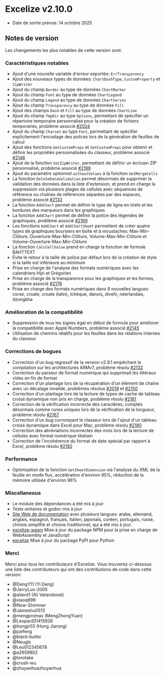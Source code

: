 # Excelize v2.10.0

* Date de sortie prévue: 14 octobre 2025

## Notes de version

Les changements les plus notables de cette version sont:

### Caractéristiques notables

* Ajout d'une nouvelle variable d'erreur exportée: `ErrTransparency`
* Ajout des nouveaux types de données: `ChartDashType`, `CustomProperty` et `ZipWriter`
* Ajout du champ `Border` au type de données `ChartMarker`
* Ajout du champ `Font` au type de données `ChartLegend`
* Ajout du champ `Legend` au type de données `ChartSeries`
* Ajout du champ `Transparency` au type de données `Fill`
* Ajout des champs `Dash` et `Fill` au type de données `ChartLine`
* Ajout du champ `TmpDir` au type `Options`, permettant de spécifier un répertoire temporaire personnalisé pour la création de fichiers temporaires, problème associé [#2024](https://github.com/xuri/excelize/issues/2024)
* Ajout du champ `Charset` au type `Font`, permettant de spécifier explicitement l'encodage des polices lors de la génération de feuilles de calcul
* Ajout des fonctions `GetCustomProps` et `SetCustomProps` pour obtenir et définir les propriétés personnalisées du classeur, problème associé [#2146](https://github.com/xuri/excelize/issues/2146)
* Ajout de la fonction `SetZipWriter`, permettant de définir un écrivain ZIP personnalisé, problème associé [#2199](https://github.com/xuri/excelize/issues/2199)
* Ajout du paramètre optionnel `withoutValues` à la fonction `GetMergeCells`
* La fonction `DeleteDataValidation` permet désormais de supprimer la validation des données dans la liste d'extension, et prend en charge la suppression via plusieurs plages de cellules avec séquences de référence ou chaînes de références séparées par des espaces, problème associé [#2133](https://github.com/xuri/excelize/issues/2133)
* La fonction `AddChart` permet de définir le type de ligne en tirets et les bordures des marqueurs dans les graphiques
* La fonction `AddChart` permet de définir la police des légendes de graphiques, problème associé [#2169](https://github.com/xuri/excelize/issues/2169)
* Les fonctions `AddChart` et `AddChartSheet` permettent de créer quatre types de graphiques boursiers en boîte et à moustaches: Max-Min-Clôture, Ouverture-Max-Min-Clôture, Volume-Max-Min-Clôture et Volume-Ouverture-Max-Min-Clôture
* La fonction `CalcCellValue` prend en charge la fonction de formule BAHTTEXT
* Évite le retour à la taille de police par défaut lors de la création de style si la taille est inférieure au minimum
* Prise en charge de l'analyse des formats numériques avec les calendriers Hijri et Grégorien
* Prise en charge de la transparence pour les graphiques et les formes, problème associé [#2176](https://github.com/xuri/excelize/issues/2176)
* Prise en charge des formats numériques dans 9 nouvelles langues: corse, croate, croate (latin), tchèque, danois, divehi, néerlandais, dzongkha

### Amélioration de la compatibilité

* Suppression de tous les signes égal en début de formule pour améliorer la compatibilité avec Apple Numbers, problème associé [#2145](https://github.com/xuri/excelize/issues/2145)
* Utilisation de chemins relatifs pour les feuilles dans les relations internes du classeur

### Corrections de bogues

* Correction d'un bug régressif de la version v2.9.1 empêchant la compilation sur les architectures ARMv7, problème résolu [#2132](https://github.com/xuri/excelize/issues/2132)
* Correction du parseur de format numérique qui supprimait les littéraux vides en fin de format
* Correction d'un plantage lors de la récupération d'un élément de chaîne avec un décalage invalide, problèmes résolus [#2019](https://github.com/xuri/excelize/issues/2019) et [#2150](https://github.com/xuri/excelize/issues/2150)
* Correction d'un plantage lors de la lecture de types de cache de tableau croisé dynamique non pris en charge, problème résolu [#2161](https://github.com/xuri/excelize/issues/2161)
* Correction de la vérification incorrecte des caractères, comptés désormais comme runes uniques lors de la vérification de la longueur, problème résolu [#2167](https://github.com/xuri/excelize/issues/2167)
* Correction d'un bug corrompant le classeur lors de l'ajout d'un tableau croisé dynamique dans Excel pour Mac, problème résolu [#2180](https://github.com/xuri/excelize/issues/2180)
* Correction des abréviations incorrectes des mois lors de la lecture de cellules avec format numérique tibétain
* Correction de l'incohérence du format de date spécial par rapport à Excel, problème résolu [#2192](https://github.com/xuri/excelize/issues/2192)

### Performance

* Optimisation de la fonction `GetSheetDimension` via l'analyse du XML de la feuille en mode flux, accélération d'environ 95%, réduction de la mémoire utilisée d'environ 96%

### Miscellaneous

* Le module des dépendances a été mis à jour
* Tests unitaires et godoc mis à jour
* [Site Web de documentation](https://xuri.me/excelize) avec plusieurs langues: arabe, allemand, anglais, espagnol, français, italien, japonais, coréen, portugais, russe, chinois simplifié et chinois traditionnel, qui a été mis à jour.
* [excelize-wasm](https://github.com/xuri/excelize-wasm) Mise à jour du package NPM pour la prise en charge de WebAssembly et JavaScript
* [excelize](https://github.com/xuri/excelize-py) Mise à jour du package PyPI pour Python

### Merci

Merci pour tous les contributeurs d'Excelize. Vous trouverez ci-dessous une liste des contributeurs qui ont des contributions de code dans cette version:

* @DengY11 (Yi Deng)
* @JerryLuo-2005
* @aliavd1 (Ali Vatandoost)
* @xiaoq898
* @Now-Shimmer
* @Jameshu0513
* @mengpromax (MengZhongYuan)
* @Leopard31415926
* @hongjr03 (Hong Jiarong)
* @juefeng
* @black-butler
* @Neugls
* @Leo012345678
* @a2659802
* @torotake
* @crush-wu
* @zhuyanhuazhuyanhua
